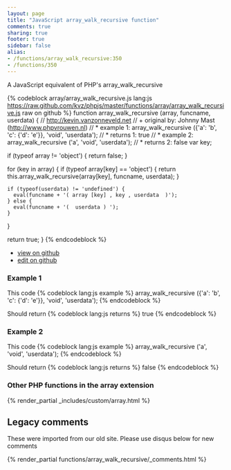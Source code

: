 ```yaml
---
layout: page
title: "JavaScript array_walk_recursive function"
comments: true
sharing: true
footer: true
sidebar: false
alias:
- /functions/array_walk_recursive:350
- /functions/350
---
```

<!-- Generated by Rakefile:build -->
A JavaScript equivalent of PHP's array_walk_recursive

{% codeblock array/array_walk_recursive.js lang:js https://raw.github.com/kvz/phpjs/master/functions/array/array_walk_recursive.js raw on github %}
function array_walk_recursive (array, funcname, userdata) {
  // http://kevin.vanzonneveld.net
  // +   original by: Johnny Mast (http://www.phpvrouwen.nl)
  // *     example 1: array_walk_recursive ({'a': 'b', 'c': {'d': 'e'}}, 'void', 'userdata');
  // *     returns 1: true
  // *     example 2: array_walk_recursive ('a', 'void', 'userdata');
  // *     returns 2: false
  var key;

  if (typeof array != 'object') {
    return false;
  }

  for (key in array) {
    if (typeof array[key] == 'object') {
      return this.array_walk_recursive(array[key], funcname, userdata);
    }

    if (typeof(userdata) != 'undefined') {
      eval(funcname + '( array [key] , key , userdata  )');
    } else {
      eval(funcname + '(  userdata ) ');
    }
  }

  return true;
}
{% endcodeblock %}

 - [view on github](https://github.com/kvz/phpjs/blob/master/functions/array/array_walk_recursive.js)
 - [edit on github](https://github.com/kvz/phpjs/edit/master/functions/array/array_walk_recursive.js)

### Example 1
This code
{% codeblock lang:js example %}
array_walk_recursive ({'a': 'b', 'c': {'d': 'e'}}, 'void', 'userdata');
{% endcodeblock %}

Should return
{% codeblock lang:js returns %}
true
{% endcodeblock %}

### Example 2
This code
{% codeblock lang:js example %}
array_walk_recursive ('a', 'void', 'userdata');
{% endcodeblock %}

Should return
{% codeblock lang:js returns %}
false
{% endcodeblock %}


### Other PHP functions in the array extension
{% render_partial _includes/custom/array.html %}
## Legacy comments
These were imported from our old site. Please use disqus below for new comments
<div style="overflow-y: scroll; max-height: 500px;">
{% render_partial functions/array_walk_recursive/_comments.html %}
</div>
